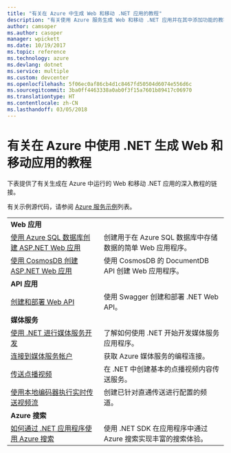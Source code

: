 ```yaml
---
title: "有关在 Azure 中生成 Web 和移动 .NET 应用的教程"
description: "有关使用 Azure 服务生成 Web 和移动 .NET 应用并在其中添加功能的教程。"
author: camsoper
ms.author: casoper
manager: wpickett
ms.date: 10/19/2017
ms.topic: reference
ms.technology: azure
ms.devlang: dotnet
ms.service: multiple
ms.custom: devcenter
ms.openlocfilehash: 5f06ec0af86cb4d1c8467fd50504d6074e556d6c
ms.sourcegitcommit: 3ba0ff4463338a0ab0f3f15a7601b89417c06970
ms.translationtype: HT
ms.contentlocale: zh-CN
ms.lasthandoff: 03/05/2018
---
```

# <a name="tutorials-for-building-web-and-mobile-apps-with-net-in-azure"></a>有关在 Azure 中使用 .NET 生成 Web 和移动应用的教程

下表提供了有关生成在 Azure 中运行的 Web 和移动 .NET 应用的深入教程的链接。

有关示例源代码，请参阅 [Azure 服务示例](https://azure.microsoft.com/resources/samples/?platform=dotnet)列表。

| | |
|---|---|
| **Web 应用**||
| [使用 Azure SQL 数据库创建 ASP.NET Web 应用][1] | 创建用于在 Azure SQL 数据库中存储数据的简单 Web 应用程序。 | 
| [使用 CosmosDB 创建 ASP.NET Web 应用][2] | 使用 CosmosDB 的 DocumentDB API 创建 Web 应用程序。 | 
| **API 应用**||
| [创建和部署 Web API][3] | 使用 Swagger 创建和部署 .NET Web API。 | 
| **媒体服务** | |
| [使用 .NET 进行媒体服务开发][6] | 了解如何使用 .NET 开始开发媒体服务应用程序。 |
| [连接到媒体服务帐户][7] | 获取 Azure 媒体服务的编程连接。 |
| [传送点播视频][4] | 在 .NET 中创建基本的点播视频内容传送服务。 | 
| [使用本地编码器执行实时传送视频流][8] | 创建已针对直通传送进行配置的频道。 |
| **Azure 搜索**||
| [如何通过 .NET 应用程序使用 Azure 搜索][5] | 使用 .NET SDK 在应用程序中通过 Azure 搜索实现丰富的搜索体验。 | 



[1]: /azure/app-service-web/app-service-web-tutorial-dotnet-sqldatabase
[2]: /azure/documentdb/documentdb-dotnet-application
[3]: /azure/app-service-api/app-service-api-dotnet-get-started
[4]: /azure/media-services/media-services-dotnet-get-started
[5]: /azure/search/search-howto-dotnet-sdk
[6]: /azure/media-services/media-services-dotnet-how-to-use
[7]: /azure/media-services/media-services-dotnet-connect-programmatically
[8]: /azure/media-services/media-services-dotnet-live-encode-with-onpremises-encoders